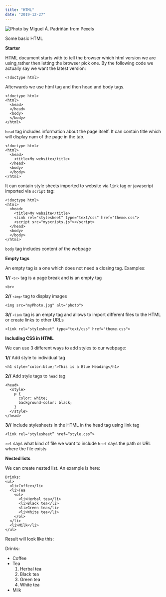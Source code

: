 ```yaml
---
title: "HTML"
date: "2019-12-27"
---
```


![](https://i.imgur.com/37IM7Po.jpg "Photo by Miguel Á. Padriñán from Pexels")

Some basic HTML

**Starter**

HTML document starts with <code><!doctype html></code> to tell the browser which html version we are using,rather then letting the browser pick one. By the following code we actually say we want the latest version:
```
<!doctype html>
```

Afterwards we use html tag and then head and body tags.
```
<!doctype html>
<html>
  <head>
  </head>
  <body>
  </body>
</html>
```
<code>head</code> tag includes information about the page itself. It can contain title which will display nam of the page in the tab. 
```
<!doctype html>
<html>
  <head>
    <title>My website</title>
  </head>
  <body>
  </body>
</html>
```

It can contain style sheets imported to website via <code>link</code> tag or javascript imported via <code>script</code> tag:
```
<!doctype html>
<html>
  <head>
    <title>My website</title>
    <link rel="stylesheet" type="text/css" href="theme.css">
    <script src="myscripts.js"></script>
  </head>
  <body>
  </body>
</html>
```
<code>body</code> tag includes content of the webpage

**Empty tags**

An empty tag is a one which does not need a closing tag. Examples:

**1//**
<code>```<br>```</code> tag is a page break and is an empty tag

```
<br>
```

**2//**
<code>```<img>```</code> tag to display images
```
<img src="myPhoto.jpg" alt="photo">
```

**3//**
<code>```<link```</code> tag is an empty tag and allows to import different files to the HTML or create links to other URLs 
```
<link rel="stylesheet" type="text/css" href="theme.css">

```

**Including CSS in HTML**

We can use 3 different ways to add styles to our webpage:

**1//** Add style to individual tag
```
<h1 style="color:blue;">This is a Blue Heading</h1>
```

**2//**  Add style tags to <code>head</code> tag
```
<head>
  <style>
    p {
	  color: white;
	  background-color: black;
    }
  </style>
</head>  
```

**3//** Include stylesheets in the HTML in the head tag using link tag 
```
<link r⁠e⁠l⁠=⁠"⁠s⁠t⁠y⁠l⁠e⁠s⁠h⁠e⁠e⁠t⁠” href=“style.css”>
```

<code>rel</code> says what kind of file we want to include
<code>href</code> says the path or URL where the file exists

**Nested lists**

We can create nested list. An example is here:
```
Drinks:
<ul>
  <li>Coffee</li>
  <li>Tea
    <ol>
      <li>Herbal tea</li>
      <li>Black tea</li>
      <li>Green tea</li>
      <li>White tea</li>
    </ol>
  </li>
  <li>Milk</li>
</ul>
```
Result will look like this:

Drinks:
<ul>
  <li>Coffee</li>
  <li>Tea
    <ol>
      <li>Herbal tea</li>
      <li>Black tea</li>
      <li>Green tea</li>
      <li>White tea</li>
    </ol>
  </li>
  <li>Milk</li>
</ul>
